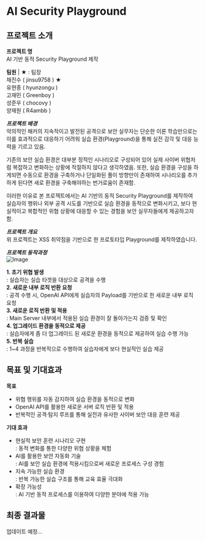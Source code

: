 # AI Security Playground
## 프로젝트 소개 ##
**프로젝트 명**  
AI 기반 동적 Security Playground 제작

**팀원** | ★ : 팀장  
채진수 ( jinsu9758 ) ★  
유현종 ( hyunzongu )   
고재민 ( Greenboy )  
성준우 ( chocovy )  
양재원 ( R4ambb )  

***프로젝트 배경***  
악의적인 해커의 지속적이고 발전된 공격으로 보안 실무자는 단순한 이론 학습만으로는 이를 효과적으로 대응하기 어려워 실습 환경(Playground)을 통해 실전 감각 및 대응 능력을 기르고 있음.

기존의 보안 실습 환경은 대부분 정적인 시나리오로 구성되어 있어 실제 사이버 위협처럼 복잡하고 변화하는 상황에 적절하지 않다고 생각하였음. 또한, 실습 환경을 구성을 하게되면 수동으로 환경을 구축하거나 단일화된 풀이 방향만이 존재하여 시나리오를 추가하게 된다면 새로 환경을 구축해야하는 번거로움이 존재함.

이러한 이유로 본 프로젝트에서는 AI 기반의 동적 Security Playground를 제작하여 실습자의 행위나 외부 공격 시도를 기반으로 실습 환경을 동적으로 변화시키고, 보다 현실적이고 복합적인 위협 상황에 대응할 수 있는 경험을 보안 실무자들에게 제공하고자 함.

***프로젝트 개요***  
위 프로젝트는 XSS 취약점을 기반으로 한 프로토타입 Playground를 제작하였습니다.  
  
***프로젝트 동작과정***  
![Image](https://github.com/user-attachments/assets/4c8b84f7-bcfa-4183-a633-2b12a251be0c) 

**1. 초기 위협 발생**  
: 실습자는 실습 타겟을 대상으로 공격을 수행  
**2. 새로운 내부 로직 반환 요청**  
: 공격 수행 시, OpenAI API에게 실습자의 Payload를 기반으로 한 새로운 내부 로직 요청  
**3. 새로운 로직 반환 및 적용**  
: Main Server 내부에서 적용된 실습 환경이 잘 돌아가는지 검증 및 확인  
**4. 업그레이드 환경을 동적으로 제공**  
: 실습자에게 좀 더 업그레이드 된 새로운 환경을 동적으로 제공하여 실습 수행 가능  
**5. 반복 실습**  
: 1~4 과정을 반복적으로 수행하여 실습자에게 보다 현실적인 실습 제공  
  
## 목표 및 기대효과 ##  
**목표**  
* 위협 행위를 자동 감지하여 실습 환경을 동적으로 변화  
* OpenAI API를 활용한 새로운 서버 로직 반환 및 적용  
* 반복적인 공격·탐지 루프를 통해 실전과 유사한 사이버 보안 대응 훈련 제공  

**기대 효과**  
* 현실적 보안 훈련 시나리오 구현  
: 동적 변화를 통한 다양한 위협 상황을 체험  
* AI를 활용한 보안 자동화 기술  
: AI를 보안 실습 환경에 적용시킴으로써 새로운 프로세스 구성 경험  
* 지속 가능한 실습 환경  
: 반복 가능한 실습 구조를 통해 교육 효율 극대화  
* 확장 가능성  
: AI 기반 동적 프로세스를 이용하여 다양한 분야에 적용 가능  
  
## 최종 결과물 ##  
업데이트 예정...

